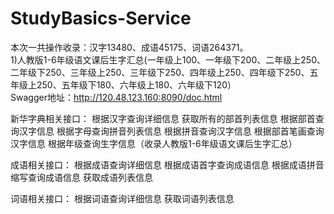 # StudyBasics-Service
本次一共操作收录：汉字13480、成语45175、词语264371。<br/>
1)人教版1-6年级语文课后生字汇总(一年级上100、一年级下200、二年级上250、二年级下250、三年级上250、三年级下250、四年级上250、四年级下250、五年级上250、五年级下180、六年级上180、六年级下120）<br/>
Swagger地址：http://120.48.123.160:8090/doc.html<br/>

新华字典相关接口：
根据汉字查询详细信息
获取所有的部首列表信息
根据部首查询汉字信息
根据字母查询拼音列表信息
根据拼音查询汉字信息
根据部首笔画查询汉字信息
根据年级查询生字信息（收录人教版1-6年级语文课后生字汇总）


成语相关接口：
根据成语查询详细信息
根据成语首字查询成语信息
根据成语拼音缩写查询成语信息
获取成语列表信息


词语相关接口：
根据词语查询详细信息
获取词语列表信息
